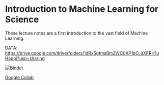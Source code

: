 # Introduction to Machine Learning for Science

These lecture notes are a first introduction to the vast field of Machine Learning. 

DATA: https://drive.google.com/drive/folders/1dRx5gtmaBm2WC0XP1pO_qXFRH1uHappi?usp=sharing

[![Binder](https://mybinder.org/badge_logo.svg)](https://mybinder.org/v2/gh/iluvatar1/ML4Sci-lectures/HEAD)

[Google Collab](https://colab.research.google.com/)

<!-- [Complementary presentations](https://drive.google.com/drive/folders/16na0yyeH0wru9mwkd9qzFvPXPsrYmqKI?usp=sharing) -->

```{tableofcontents}
```

